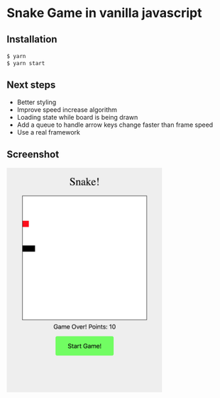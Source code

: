 # Snake Game in vanilla javascript

## Installation
```
$ yarn
$ yarn start
```

## Next steps
* Better styling
* Improve speed increase algorithm
* Loading state while board is being drawn
* Add a queue to handle arrow keys change faster than frame speed
* Use a real framework

## Screenshot
<img src="./screenshot.png" width="350" title="Snake Game Over" alt="Snake Game Over">
